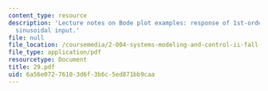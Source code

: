 ```yaml
---
content_type: resource
description: 'Lecture notes on Bode plot examples: response of 1st-order system to
  sinusoidal input.'
file: null
file_location: /coursemedia/2-004-systems-modeling-and-control-ii-fall-2007/6a56e07276103d6f3b6c5ed871bb9caa_29.pdf
file_type: application/pdf
resourcetype: Document
title: 29.pdf
uid: 6a56e072-7610-3d6f-3b6c-5ed871bb9caa
---
```

